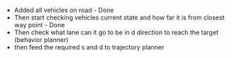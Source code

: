 - Added all vehicles on road - Done
- Then start checking vehicles current state and how far it is from closest way point - Done
- Then check what lane can it go to be in d direction to reach the target (behavior planner)
- then feed the required s and d to trajectory planner
